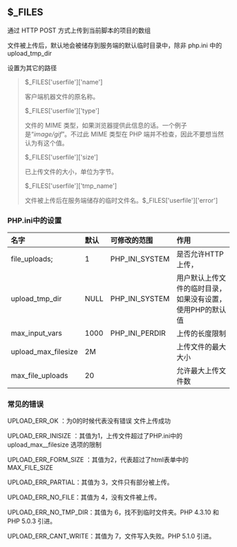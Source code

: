 ## $\_FILES

通过 HTTP POST 方式上传到当前脚本的项目的数组

文件被上传后，默认地会被储存到服务端的默认临时目录中，除非 php.ini 中的 upload\_tmp\_dir

设置为其它的路径

> $\_FILES\['userfile'\]\['name'\]
>
> 客户端机器文件的原名称。
>
> $\_FILES\['userfile'\]\['type'\]
>
> 文件的 MIME 类型，如果浏览器提供此信息的话。一个例子是“_image/gif_”。不过此 MIME 类型在 PHP 端并不检查，因此不要想当然认为有这个值。
>
> $\_FILES\['userfile'\]\['size'\]
>
> 已上传文件的大小，单位为字节。
>
> $\_FILES\['userfile'\]\['tmp\_name'\]
>
> 文件被上传后在服务端储存的临时文件名。$\_FILES\['userfile'\]\['error'\]

### PHP.ini中的设置

| 名字 | 默认 | 可修改的范围 | 作用 |
| :--- | :--- | :--- | :--- |
| file\_uploads; | 1 | PHP\_INI\_SYSTEM | 是否允许HTTP上传， |
| upload\_tmp\_dir | NULL | PHP\_INI\_SYSTEM | 用户默认上传文件的临时目录，如果没有设置，使用PHP的默认值 |
| max\_input\_vars | 1000 | PHP\_INI\_PERDIR | 上传的长度限制 |
| upload\_max\_filesize | 2M |  | 上传文件的最大大小 |
| max\_file\_uploads | 20 |  | 允许最大上传文件数 |

### 常见的错误

UPLOAD\_ERR\_OK ：为0的时候代表没有错误 文件上传成功

UPLOAD\_ERR\_INISIZE ：其值为1，上传文件超过了PHP.ini中的 upload\_max\_\_filesize 选项的限制

UPLOAD\_ERR\_FORM\_SIZE ：其值为2，代表超过了html表单中的MAX\_FILE\_SIZE

UPLOAD\_ERR\_PARTIAL：其值为 3，文件只有部分被上传。

UPLOAD\_ERR\_NO\_FILE：其值为 4，没有文件被上传。

UPLOAD\_ERR\_NO\_TMP\_DIR：其值为 6，找不到临时文件夹。PHP 4.3.10 和 PHP 5.0.3 引进。

UPLOAD\_ERR\_CANT\_WRITE：其值为 7，文件写入失败。PHP 5.1.0 引进。

